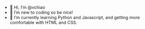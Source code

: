 - 👋 Hi, I’m @vchiao
- 👀 I’m new to coding so be nice!
- 🌱 I’m currently learning Python and Javascript, and getting more comfortable with HTML and CSS.

<!---
vchiao/vchiao is a ✨ special ✨ repository because its `README.md` (this file) appears on your GitHub profile.
You can click the Preview link to take a look at your changes.
--->
